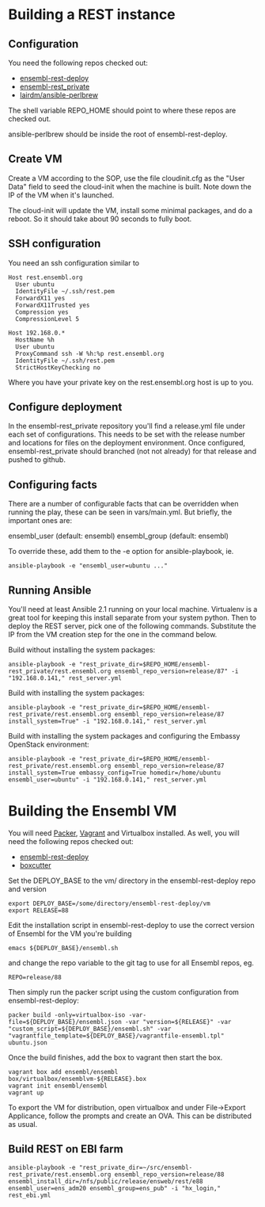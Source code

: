 # Building a REST instance

## Configuration

You need the following repos checked out:

* [ensembl-rest-deploy](https://github.com/Ensembl/ensembl-rest-deploy)
* [ensembl-rest_private](https://github.com/Ensembl/ensembl-rest_private)
* [lairdm/ansible-perlbrew](https://github.com/lairdm/ansible-perlbrew)

The shell variable REPO_HOME should point to where these repos are checked out.

ansible-perlbrew should be inside the root of ensembl-rest-deploy.

## Create VM

Create a VM according to the SOP, use the file cloudinit.cfg as the "User Data" field to seed the cloud-init when the machine is built. Note down the IP of the VM when it's launched.

The cloud-init will update the VM, install some minimal packages, and do a reboot.  So it should take about 90 seconds to fully boot.

## SSH configuration

You need an ssh configuration similar to

```
Host rest.ensembl.org
  User ubuntu
  IdentityFile ~/.ssh/rest.pem
  ForwardX11 yes
  ForwardX11Trusted yes
  Compression yes
  CompressionLevel 5

Host 192.168.0.*
  HostName %h
  User ubuntu
  ProxyCommand ssh -W %h:%p rest.ensembl.org
  IdentityFile ~/.ssh/rest.pem
  StrictHostKeyChecking no

```

Where you have your private key on the rest.ensembl.org host is up to you.

## Configure deployment

In the ensembl-rest_private repository you'll find a release.yml file under each set of configurations. This needs to be set with the release number and locations for files on the deployment environment. Once configured, ensembl-rest_private should branched (not not already) for that release and pushed to github.

## Configuring facts

There are a number of configurable facts that can be overridden when running the play, these can be seen in vars/main.yml. But briefly, the important ones are:

ensembl_user (default: ensembl)
ensembl_group (default: ensembl)

To override these, add them to the -e option for ansible-playbook, ie.

```
ansible-playbook -e "ensembl_user=ubuntu ..."
```

## Running Ansible

You'll need at least Ansible 2.1 running on your local machine. Virtualenv is a great tool for keeping this install separate from your system python. Then to deploy the REST server, pick one of the following commands. Substitute the IP from the VM creation step for the one in the command below.

Build without installing the system packages:

```
ansible-playbook -e "rest_private_dir=$REPO_HOME/ensembl-rest_private/rest.ensembl.org ensembl_repo_version=release/87" -i "192.168.0.141," rest_server.yml
```
Build with installing the system packages:

```
ansible-playbook -e "rest_private_dir=$REPO_HOME/ensembl-rest_private/rest.ensembl.org ensembl_repo_version=release/87 install_system=True" -i "192.168.0.141," rest_server.yml
```

Build with installing the system packages and configuring the Embassy OpenStack environment:

```
ansible-playbook -e "rest_private_dir=$REPO_HOME/ensembl-rest_private/rest.ensembl.org ensembl_repo_version=release/87 install_system=True embassy_config=True homedir=/home/ubuntu ensembl_user=ubuntu" -i "192.168.0.141," rest_server.yml
```

# Building the Ensembl VM

You will need [Packer](https://www.packer.io/), [Vagrant](https://www.vagrantup.com/) and Virtualbox installed. As well, you will need the following repos checked out:

* [ensembl-rest-deploy](https://github.com/Ensembl/ensembl-rest-deploy)
* [boxcutter](https://github.com/boxcutter/ubuntu.git)

Set the DEPLOY_BASE to the vm/ directory in the ensembl-rest-deploy repo and version

```
export DEPLOY_BASE=/some/directory/ensembl-rest-deploy/vm
export RELEASE=88
```

Edit the installation script in ensembl-rest-deploy to use the correct version of Ensembl for the VM you're building

```
emacs ${DEPLOY_BASE}/ensembl.sh
```

and change the repo variable to the git tag to use for all Ensembl repos, eg.

```
REPO=release/88
```

Then simply run the packer script using the custom configuration from ensembl-rest-deploy:

```
packer build -only=virtualbox-iso -var-file=${DEPLOY_BASE}/ensembl.json -var "version=${RELEASE}" -var "custom_script=${DEPLOY_BASE}/ensembl.sh" -var "vagrantfile_template=${DEPLOY_BASE}/vagrantfile-ensembl.tpl" ubuntu.json
```

Once the build finishes, add the box to vagrant then start the box.

```
vagrant box add ensembl/ensembl box/virtualbox/ensemblvm-${RELEASE}.box
vagrant init ensembl/ensembl
vagrant up
```

To export the VM for distribution, open virtualbox and under File->Export Applicance, follow the prompts and create an OVA. This can be distributed as usual.

## Build REST on EBI farm

```
ansible-playbook -e "rest_private_dir=~/src/ensembl-rest_private/rest.ensembl.org ensembl_repo_version=release/88 ensembl_install_dir=/nfs/public/release/ensweb/rest/e88 ensembl_user=ens_adm20 ensembl_group=ens_pub" -i "hx_login," rest_ebi.yml
```
